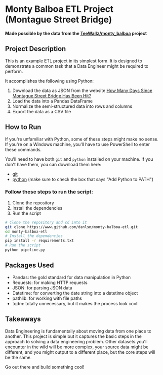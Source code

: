 # Monty Balboa ETL Project (Montague Street Bridge)

__Made possible by the data from the [TeeWallz/monty_balboa](https://github.com/TeeWallz/monty_balboa/tree/main) 
project__

## Project Description

This is an example ETL project in its simplest form. It is designed to demonstrate a common task that a Data 
Engineer might be required to perform.

It accomplishes the following using Python:
1. Download the data as JSON from the website [How Many Days Since Montague Street Bridge Has Been Hit?](https://howmanydayssincemontaguestreetbridgehasbeenhit.com/)
2. Load the data into a Pandas DataFrame
3. Normalize the semi-structured data into rows and columns
4. Export the data as a CSV file

## How to Run

If you're unfamiliar with Python, some of these steps might make no sense. If you're on a Windows machine, you'll 
have to use PowerShell to enter these commands. 

You'll need to have both `git` and `python` installed on your machine. If you don't have them, you can download them
here:
- [git](https://git-scm.com/downloads)
- [python](https://www.python.org/downloads/) (make sure to check the box that says "Add Python to PATH")

### Follow these steps to run the script:
1. Clone the repository
2. Install the dependencies
3. Run the script

```bash
# Clone the repository and cd into it
git clone https://www.github.com/danlsn/monty-balboa-etl.git
cd monty-balboa-etl
# Install the dependencies
pip install -r requirements.txt
# Run the script
python pipeline.py
```

## Packages Used

- Pandas: the gold standard for data manipulation in Python
- Requests: for making HTTP requests
- JSON: for parsing JSON data
- Datetime: for converting the date string into a datetime object
- pathlib: for working with file paths
- tqdm: totally unnecessary, but it makes the process look cool

## Takeaways

Data Engineering is fundamentally about moving data from one place to another. This project is simple but it 
captures the basic steps in the approach to solving a data engineering problem. Other datasets you'll encounter in 
the wild will be more complex, your source data might be different, and you might output to a different place, but
the core steps will be the same.

Go out there and build something cool!
